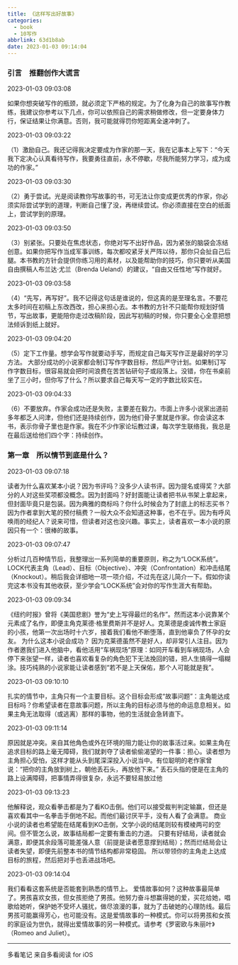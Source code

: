 ```yaml
---
title: 《这样写出好故事》
categories:
  - book
  - 10写作
abbrlink: 63d1b8ab
date: 2023-01-03 09:14:04
---
```



### 引言　推翻创作大谎言

2023-01-03 09:03:08

如果你想突破写作的瓶颈，就必须定下严格的规定。为了化身为自己的故事写作教练，我建议你参考以下几点，你可以依照自己的需求稍做修改，但一定要身体力行，保证结果让你满意。否则，我可能就得罚你短距离全速冲刺了。

2023-01-03 09:03:22

（1）激励自己。我还记得我决定要成为作家的那一天，我在记事本上写下：“今天我下定决心认真看待写作，我要勇往直前，永不停歇，尽我所能努力学习，成为成功的作家。”

2023-01-03 09:03:30

（2）勇于尝试。光是阅读教你写故事的书，可无法让你变成更优秀的作家，你必须实际尝试学到的道理，判断自己懂了没，再继续尝试。你必须直接在空白的纸面上，尝试学到的原理。

2023-01-03 09:03:50

（3）别紧张。只要处在焦虑状态，你绝对写不出好作品，因为紧张的脑袋会冻结创意。如果你把写作当成军事训练，每次都咬紧牙关严阵以待，那你只会扯自己后腿。本书教的方针会提供你练习用的素材，以及能帮助你的技巧，你只要听从美国自由撰稿人布兰达·尤兰（Brenda Ueland）的建议，“自由又任性地”写作就好。

2023-01-03 09:03:58

（4）“先写，再写好”。我不记得这句话是谁说的，但这真的是至理名言。不要花太多时间在初稿上东改西改，担心来担心去。本书教的方针不只能帮你规划好情节，写出故事，更能陪你走过改稿阶段，因此写初稿的时候，你只要全心全意把想法倾诉到纸上就好。

2023-01-03 09:04:20

（5）定下工作量。想学会写作就要动手写，而规定自己每天写作正是最好的学习方法。
大部分成功的小说家都会制订写作字数目标，然后严守计划。如果制订写作字数目标，很容易就会把时间浪费在苦苦钻研句子或段落上。没错，你在书桌前坐了三小时，但你写了什么？所以要求自己每天写一定的字数比较实在。

2023-01-03 09:04:33

（6）不要放弃。作家会成功还是失败，主要差在毅力。市面上许多小说家出道前多年都乏人问津，但他们还是持续创作，因为他们骨子里就是作家。你会读这本书，表示你骨子里也是作家。我在不少作家论坛教过课，每次学生联络我，我总是在最后送给他们四个字：持续创作。



### 第一章　所以情节到底是什么？

2023-01-03 09:07:18

读者为什么喜欢某本小说？因为书评吗？没多少人读书评。因为提名或得奖？大部分的人对这些奖项都没概念。因为封面吗？好封面能让读者把书从书架上拿起来，但封面毕竟只是包装。因为典雅的商标吗？你什么时候会为了封底上的标志买书？因为作者拿到大笔的预付稿费？一般大众不会知道这种事，也不在乎。因为有呼风唤雨的经纪人？说来可惜，但读者对这也没兴趣。事实上，读者喜欢一本小说的原因只有一个：很棒的故事。

2023-01-03 09:07:47

分析过几百种情节后，我整理出一系列简单的重要原则，称之为“LOCK系统”。LOCK代表主角（Lead）、目标（Objective）、冲突（Confrontation）和冲击结尾（Knockout）。稍后我会详细地一项一项介绍，不过先在这儿简介一下。假如你读完这本书没有其他收获，至少学会“LOCK系统”会对你的写作生涯大有帮助。

2023-01-03 09:09:34

《纽约时报》曾将《美国悲剧》誉为“史上写得最烂的名作”。然而这本小说靠某个元素成了名作，即便主角克莱德·格里费斯并不是好人。克莱德是虔诚传教士家庭的小孩，他第一次出场时十六岁，接着我们看他不断堕落，直到他辜负了怀孕的女友。
为什么这本小说会成功？
因为克莱德虽然不是好人，却非常引人注目。因为作者邀我们进入他脑中，看他活用“车祸现场”原理：如同开车看到车祸现场，人会停下来张望一样，读者也喜欢看复杂的角色犯下无法挽回的错，把人生搞得一塌糊涂。技巧纯熟的小说家能让读者感到“若不是上天保佑，那个人可能就是我”。

2023-01-03 09:10:10

扎实的情节中，主角只有一个主要目标。这个目标会形成“故事问题”：主角能达成目标吗？你希望读者在意故事问题，所以主角的目标必须与他的命运息息相关。如果主角无法取得（或逃离）那样的事物，他的生活就会急转直下。

2023-01-03 09:11:14

原因就是冲突。来自其他角色或外在环境的阻力能让你的故事活过来。如果主角在追求目标的路上毫无障碍，我们就剥夺了读者偷偷渴望的一件事：担心。读者想为主角担心受怕，这样才能从头到尾深深投入小说当中。有位聪明的老作家曾说：“把你的主角放到树上，朝他丢石头，再放他下来。”
丢石头指的便是在主角的路上设满障碍，把事情弄得很复杂，永远不要轻易放过他

2023-01-03 09:13:23

他解释说，观众看拳击都是为了看KO击倒。他们可以接受裁判判定输赢，但还是喜欢看其中一名拳击手倒地不起。而他们最讨厌平手，没有人看了会满意。
商业小说的读者也希望能在结尾看到KO击倒，文学小说的结尾则较有模棱两可的空间。但不管怎么说，故事结局都一定要有重击的力道。
只要有好结局，读者就会满意，即便其余段落可能差强人意（前提是读者愿意撑到结局）；然而烂结局会让读者失望，即便先前整本书的情节结构都非常稳固。
所以带领你的主角走上达成目标的旅程，然后把对手也丢进战场吧。

2023-01-03 09:14:04

我们看看这套系统是否能套到熟悉的情节上。
爱情故事如何？这种故事最简单了。男孩喜欢女孩，但女孩拒绝了男孩。他努力奋斗想赢得她的爱，买花给她，唱歌给她听，保护她不受坏人骚扰，做尽浪漫的事，就为了击破她的心理防线。最后男孩可能赢得芳心，也可能没有。这是爱情故事的一种模式。你可以将男孩和女孩的家庭设为世仇，就得出爱情故事的另一种模式。请参考《罗密欧与朱丽叶》（Romeo and Juliet）。

------

多看笔记 来自多看阅读 for iOS
